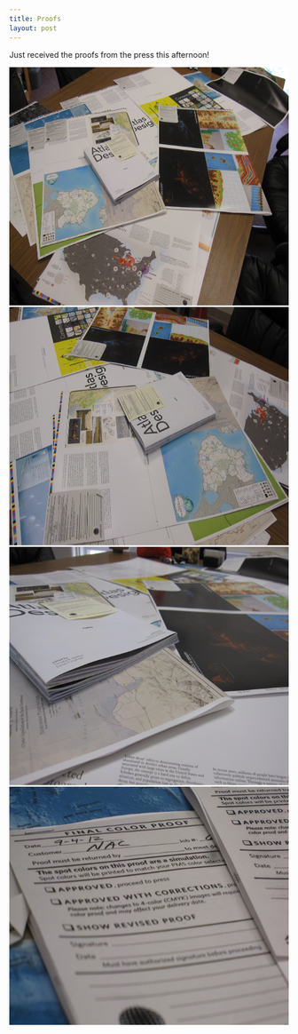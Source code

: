 ```yaml
---
title: Proofs
layout: post
---
```


Just received the proofs from the press this afternoon!

<img alt="Proofs 1" src="/img/wp/2012/09/2012-09-03-03.41.55.jpg" width="750" height="429" />
<img alt="Proofs 2" src="/img/wp/2012/09/2012-09-03-03.42.11.jpg" width="750" height="429" />
<img alt="Proofs 3" src="/img/wp/2012/09/2012-09-03-03.42.28.jpg" width="750" height="429" />
<img alt="Proofs 4" src="/img/wp/2012/09/2012-09-03-03.49.00.jpg" width="750" height="429" />

